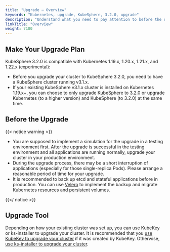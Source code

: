 ```yaml
---
title: "Upgrade — Overview"
keywords: "Kubernetes, upgrade, KubeSphere, 3.2.0, upgrade"
description: "Understand what you need to pay attention to before the upgrade, such as versions, and upgrade tools."
linkTitle: "Overview"
weight: 7100
---
```


## Make Your Upgrade Plan

KubeSphere 3.2.0 is compatible with Kubernetes 1.19.x, 1.20.x, 1.21.x, and 1.22.x (experimental):

- Before you upgrade your cluster to KubeSphere 3.2.0, you need to have a KubeSphere cluster running v3.1.x.
- If your existing KubeSphere v3.1.x cluster is installed on Kubernetes 1.19.x+, you can choose to only upgrade KubeSphere to 3.2.0 or upgrade Kubernetes (to a higher version) and KubeSphere (to 3.2.0) at the same time.

## Before the Upgrade

{{< notice warning >}}

- You are supposed to implement a simulation for the upgrade in a testing environment first. After the upgrade is successful in the testing environment and all applications are running normally, upgrade your cluster in your production environment.
- During the upgrade process, there may be a short interruption of applications (especially for those single-replica Pods). Please arrange a reasonable period of time for your upgrade.
- It is recommended to back up etcd and stateful applications before in production. You can use [Velero](https://velero.io/) to implement the backup and migrate Kubernetes resources and persistent volumes.

{{</ notice >}}

## Upgrade Tool

Depending on how your existing cluster was set up, you can use KubeKey or ks-installer to upgrade your cluster. It is recommended that you [use KubeKey to upgrade your cluster](../upgrade-with-kubekey/) if it was created by KubeKey. Otherwise, [use ks-installer to upgrade your cluster](../upgrade-with-ks-installer/).